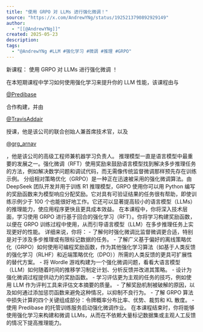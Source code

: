 ```yaml
---
title: "使用 GRPO 对 LLMs 进行强化微调！"
source: "https://x.com/AndrewYNg/status/1925213790892929149"
author:
  - "[[@AndrewYNg]]"
created: 2025-05-23
description:
tags:
  - "@AndrewYNg #LLM #强化学习 #微调 #推理 #GRPO"
---
```

新课程： 使用 GRPO 对 LLMs 进行强化微调 ！  
  
在本短期课程中学习如何使用强化学习来提升你的 LLM 性能，该课程由与

[@Predibase](https://x.com/Predibase)

合作构建，并由

[@TravisAddair](https://x.com/TravisAddair)

授课，他是该公司的联合创始人兼首席技术官，以及

[@grg\_arnav](https://x.com/grg_arnav)

，他是该公司的高级工程师兼机器学习负责人。 推理模型一直是语言模型中最重要的发展之一。强化微调（RFT）使用奖励来鼓励语言模型找到解决多步推理任务的方法，例如解决数学问题和调试代码，而无需像传统监督微调那样预先存在训练示例。 分组相对策略优化（GRPO）是一种正在迅速被采用的强化微调算法。由 DeepSeek 团队开发并用于训练 R1 推理模型，GRPO 使用你可以用 Python 编写的奖励函数来为模型响应分配奖励。它对具有可验证结果的任务很有帮助，即使训练示例少于 100 个也能很好地工作。它还可以显著提高较小的语言模型（LLMs）的推理能力，使应用程序更快且更具成本效益。 在本课程中，你将深入技术层面，学习使用 GRPO 进行基于回合的强化学习（RFT）。你将学习构建奖励函数，以便在 GRPO 训练过程中使用，从而引导语言模型（LLM）在多步推理任务上实现更好的性能。 详细来说，你将： - 了解何时强化微调比监督微调更合适，特别是对于涉及多步推理或有限标记数据的任务。 - 了解广义基于偏好的离线策略优化（GRPO）如何使用可编程奖励函数，作为其他强化学习算法（如基于人类反馈的强化学习（RLHF）和近端策略优化（DPO））所需的人类反馈的更具可扩展性的替代方案。 - 将 Wordle 游戏构建为一个强化微调问题，看看大语言模型（LLM）如何随着时间的推移学习制定计划、分析反馈并改进其策略。 - 设计为强化微调过程提供动力的奖励函数。 - 学习评估更为主观的任务的技巧，例如使用 LLM 作为评判工具来评估文本摘要的质量。 - 了解奖励机制被破解的原因，以及如何通过添加惩罚函数来避免这种情况，以抑制不良行为。 - 了解 GRPO 算法中损失计算的四个关键组成部分：令牌概率分布比率、优势、裁剪和 KL 散度。 - 使用 Predibase 的托管训练服务启动强化微调作业。 在本课程结束时，你将能够使用强化学习来构建和微调 LLMs，从而在不依赖大量标记数据集或主观人工反馈的情况下提高推理能力。